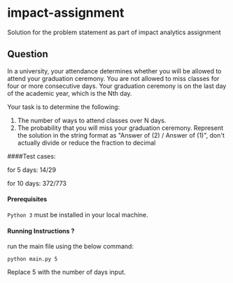 # impact-assignment
Solution for the problem statement as part of impact analytics assignment


## Question

In a university, your attendance determines whether you will be allowed to attend your graduation ceremony. 
You are not allowed to miss classes for four or more consecutive days. 
Your graduation ceremony is on the last day of the academic year, which is the Nth day.

Your task is to determine the following:

1. The number of ways to attend classes over N days.
2. The probability that you will miss your graduation ceremony.
Represent the solution in the string format as "Answer of (2) / Answer of (1)", don't actually divide or reduce the fraction to decimal


####Test cases:

for 5 days: 14/29

for 10 days: 372/773


#### Prerequisites
`Python 3` must be installed in your local machine.

#### Running Instructions ?
run the main file using the below command:
```
python main.py 5
```

Replace 5 with the number of days input.